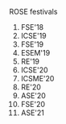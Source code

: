 ROSE festivals

1. FSE'18
2. ICSE'19
3. FSE'19
4. ESEM'19
5. RE'19
6. ICSE'20
7. ICSME'20
8. RE'20
9. ASE'20
10. FSE'20
11. ASE'21
